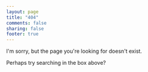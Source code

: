 ```yaml
---
layout: page
title: "404"
comments: false
sharing: false
footer: true
---
```


I'm sorry, but the page you're looking for doesn't exist.

Perhaps try searching in the box above?
